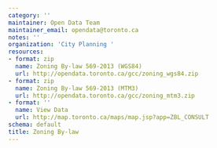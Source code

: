 ```yaml
---
category: ''
maintainer: Open Data Team
maintainer_email: opendata@toronto.ca
notes: ''
organization: 'City Planning '
resources:
- format: zip
  name: Zoning By-law 569-2013 (WGS84)
  url: http://opendata.toronto.ca/gcc/zoning_wgs84.zip
- format: zip
  name: Zoning By-law 569-2013 (MTM3)
  url: http://opendata.toronto.ca/gcc/zoning_mtm3.zip
- format: ''
  name: View Data
  url: http://map.toronto.ca/maps/map.jsp?app=ZBL_CONSULT
schema: default
title: Zoning By-law
---
```


